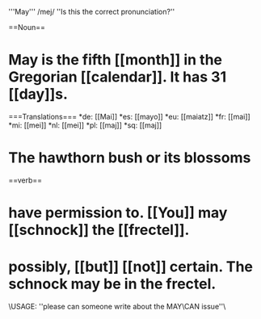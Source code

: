 '''May''' /mej/ ''Is this the correct pronunciation?''

==Noun==

# May is the fifth [[month]] in the Gregorian [[calendar]]. It has 31 [[day]]s.

===Translations===
*de: [[Mai]]
*es: [[mayo]]
*eu: [[maiatz]]
*fr: [[mai]]
*mi: [[mei]]
*nl: [[mei]]
*pl: [[maj]]
*sq: [[maj]]

# The hawthorn bush or its blossoms 

==verb==

# have permission to. [[You]] may [[schnock]] the [[frectel]].
# possibly, [[but]] [[not]] certain. The schnock may be in the frectel.

\\USAGE: ''please can someone write about the MAY\CAN issue''\\